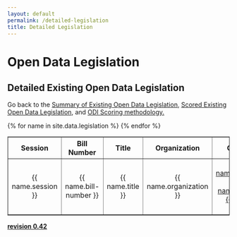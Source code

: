 ```yaml
---
layout: default
permalink: /detailed-legislation
title: Detailed Legislation
---
```


# Open Data Legislation
## Detailed Existing Open Data Legislation
Go back to the <a target="_blank" href="/legislation">Summary of Existing Open Data Legislation</a>, <a target="_blank" href="/scored-legislation">Scored Existing Open Data Legislation</a>, and <a target="_blank" href="/scoring">ODI Scoring methodology.</a>
<table cellpadding="10" border="1">
	<tr>
		<th>Session</th>
		<th>Bill Number</th>
		<th>Title</th>
		<th>Organization</th>
		<th>ODI Review</th>
		<th>Bill Text</th>
		<th>Source</th>
		<th>Sponsors</th>
		<th>Past Legislation</th>
		<th>Related Legislation</th>
		<th>Introduced</th>
		<th>Last Activity</th>
		<th>Comments</th>
	</tr>
{% for name in site.data.legislation %}
  <tr>
  	<td class="tablecolumn" align="center">{{ name.session }}</td>
  	<td class="tablecolumn" align="center">{{ name.bill-number }}</td>
  	<td class="tablecolumn largetablecolumn" align="center">{{ name.title }}</td>
  	<td class="tablecolumn" align="center">{{ name.organization }}</td>
  	<td class="tablecolumn" align="center"><a target="_blank" href="{{ name.review }}</a></td>
  	<td class="tablecolumn" align="center"><a target="_blank" href="{{ name.bill-text }}">{{ name.organization }}-{{ name.session }}-{{ name.bill-number }}</a></td>
  	<td class="tablecolumn" align="center"><a target="_blank" href="{{ name.source }}">{{ name.organization }}-{{ name.session }}-{{ name.bill-number }}</a></td>
  	<td class="tablecolumn" align="center">{{ name.sponsors }}</td>
  	<td class="tablecolumn" align="center">{{ name.past-legislation }}</td>
  	<td class="tablecolumn" align="center">{{ name.related-legislation }}</td>
  	<td class="tablecolumn largetablecolumn" align="center">{{ name.introduced }}</td>
  	<td class="tablecolumn largetablecolumn" align="center">{{ name.last-activity }}</td>
  	<td class="tablecolumn largetablecolumn" align="center">{{ name.comments }}</td>
  </tr>
{% endfor %}
</table>

**<a target="_blank" href="https://github.com/opendatainitiative/opendatalegislation/tree/0.42">revision 0.42</a>**
